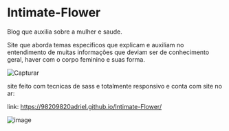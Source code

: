 # Intimate-Flower
Blog que auxilia sobre a mulher e saude.

Site que aborda temas especificos que explicam e auxiliam no entendimento de muitas informações que deviam ser de conhecimento geral, haver com o corpo feminino e suas forma.

![Capturar](https://user-images.githubusercontent.com/87943203/168417278-b1764bda-04f5-48e6-9b59-76c1db6a1426.PNG)





site feito com tecnicas de sass e totalmente responsivo e conta com site no ar:

link: https://98209820adriel.github.io/Intimate-Flower/

![image](https://user-images.githubusercontent.com/87943203/168417410-f8380cc4-4824-42b4-a045-db94d788c07c.png)
